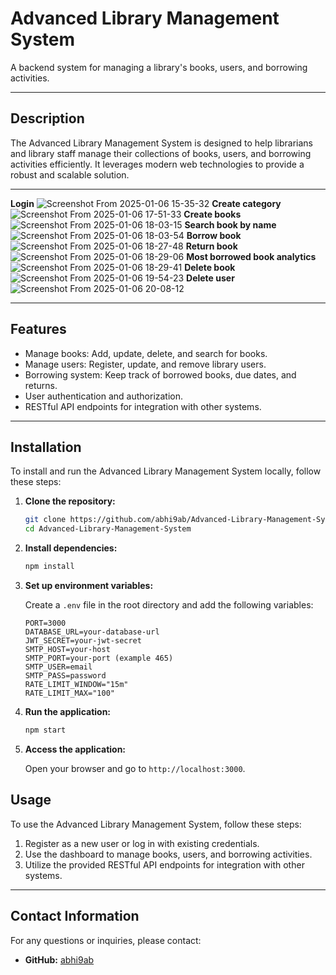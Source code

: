 # Advanced Library Management System

A backend system for managing a library's books, users, and borrowing activities.

---

## Description

The Advanced Library Management System is designed to help librarians and library staff manage their collections of books, users, and borrowing activities efficiently. It leverages modern web technologies to provide a robust and scalable solution.

---

**Login**
![Screenshot From 2025-01-06 15-35-32](https://github.com/user-attachments/assets/78112550-7e1b-4e9e-95c6-63b0b7cc9770)
**Create category**
![Screenshot From 2025-01-06 17-51-33](https://github.com/user-attachments/assets/23301193-ff69-40c1-8b69-4360c52a151f)
**Create books**
![Screenshot From 2025-01-06 18-03-15](https://github.com/user-attachments/assets/7d36c97a-1c6b-4cec-aeb4-e3e18614db6b)
**Search book by name**
![Screenshot From 2025-01-06 18-03-54](https://github.com/user-attachments/assets/1e8a4e30-bb7f-47e3-975f-37f546f99667)
**Borrow book**
![Screenshot From 2025-01-06 18-27-48](https://github.com/user-attachments/assets/c226219c-8cd0-4f52-920a-a9c6bbf47385)
**Return book**
![Screenshot From 2025-01-06 18-29-06](https://github.com/user-attachments/assets/774a412a-7058-4a0a-bf6c-35a5c68c3088)
**Most borrowed book analytics**
![Screenshot From 2025-01-06 18-29-41](https://github.com/user-attachments/assets/3787cb55-b446-4586-ae22-46c4b8be01f4)
**Delete book**
![Screenshot From 2025-01-06 19-54-23](https://github.com/user-attachments/assets/760800ac-fe35-42e9-bc67-bf90c1802d8a)
**Delete user**
![Screenshot From 2025-01-06 20-08-12](https://github.com/user-attachments/assets/4b6bc59b-3a76-4c26-a9d1-ef32eef08f4d)

---

## Features

- Manage books: Add, update, delete, and search for books.
- Manage users: Register, update, and remove library users.
- Borrowing system: Keep track of borrowed books, due dates, and returns.
- User authentication and authorization.
- RESTful API endpoints for integration with other systems.

---

## Installation

To install and run the Advanced Library Management System locally, follow these steps:

1. **Clone the repository:**

    ```bash
    git clone https://github.com/abhi9ab/Advanced-Library-Management-System.git
    cd Advanced-Library-Management-System
    ```

2. **Install dependencies:**

    ```bash
    npm install
    ```

3. **Set up environment variables:**

    Create a `.env` file in the root directory and add the following variables:

    ```env
    PORT=3000
    DATABASE_URL=your-database-url
    JWT_SECRET=your-jwt-secret
    SMTP_HOST=your-host
    SMTP_PORT=your-port (example 465)
    SMTP_USER=email
    SMTP_PASS=password
    RATE_LIMIT_WINDOW="15m"
    RATE_LIMIT_MAX="100"
    ```

4. **Run the application:**

    ```bash
    npm start
    ```

5. **Access the application:**

    Open your browser and go to `http://localhost:3000`.

## Usage

To use the Advanced Library Management System, follow these steps:

1. Register as a new user or log in with existing credentials.
2. Use the dashboard to manage books, users, and borrowing activities.
3. Utilize the provided RESTful API endpoints for integration with other systems.

---

## Contact Information

For any questions or inquiries, please contact:

- **GitHub:** [abhi9ab](https://github.com/abhi9ab)
